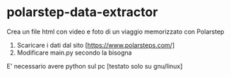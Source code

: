 # polarstep-data-extractor
Crea un file html con video e foto di un viaggio memorizzato con Polarstep

1) Scaricare i dati dal sito [https://www.polarsteps.com/]
2) Modificare main.py secondo la bisogna

E' necessario avere python sul pc [testato solo su gnu/linux]

